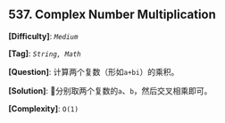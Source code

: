 ## 537. Complex Number Multiplication

__[Difficulty]__: _`Medium`_

__[Tag]__: _`String, Math`_

__[Question]__: 计算两个复数（形如`a+bi`）的乘积。

__[Solution]__: 分别取两个复数的`a`、`b`，然后交叉相乘即可。

__[Complexity]__: `O(1)`
